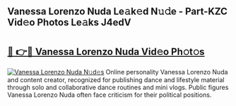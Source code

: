 ## Vanessa Lorenzo Nuda Le𝚊k𝚎d N𝚞𝚍e - Part-KZC Vid𝚎o Photos Le𝚊ks J4edV

# <h2><a href="http://fbg5os.evod.top/?m=Vanessa+Lorenzo+Nuda">🔗 👉🔴 Vanessa Lorenzo Nuda Vid𝚎o Ph𝚘t𝚘s</a></h2>

[![Vanessa Lorenzo Nuda N𝚞d𝚎s](https://i.imgur.com/8V9OHl7.gif)](http://fbg5os.evod.top/?m=Vanessa+Lorenzo+Nuda)
Online personality Vanessa Lorenzo Nuda and content creator, recognized for publishing dance and lifestyle material through solo and collaborative dance routines and mini vlogs. Public figures Vanessa Lorenzo Nuda often face criticism for their political positions. 
